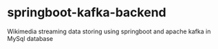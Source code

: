 # springboot-kafka-backend
Wikimedia streaming data storing using springboot and apache kafka in MySql database
